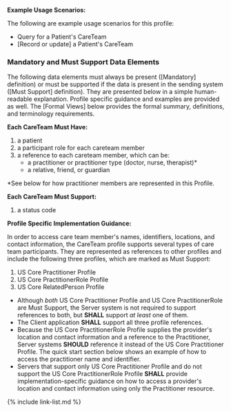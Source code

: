 
**Example Usage Scenarios:**

The following are example usage scenarios for this profile:

-   Query for a Patient's CareTeam
-   [Record or update] a Patient's CareTeam


### Mandatory and Must Support Data Elements


The following data elements must always be present ([Mandatory] definition) or must be supported if the data is present in the sending system ([Must Support] definition). They are presented below in a simple human-readable explanation. Profile specific guidance and examples are provided as well. The [Formal Views] below provides the formal summary, definitions, and terminology requirements.  

**Each CareTeam Must Have:**

1. a patient
1. a participant role for each careteam member
1. a reference to each careteam member, which can be:
    -   a practitioner or practitioner type (doctor, nurse, therapist)*
    -   a relative, friend, or guardian

*See below for how practitioner members are represented in this Profile.

**Each CareTeam Must Support:**

1. a status code


**Profile Specific Implementation Guidance:**

In order to access care team member's names, identifiers, locations, and contact information, the CareTeam profile supports several types of care team participants. They are represented as references to other profiles and include the following three profiles, which are marked as Must Support:
  1. US Core Practitioner Profile
  1. US Core PractitionerRole Profile
  2. US Core RelatedPerson Profile

  * Although *both* US Core Practitioner Profile and US Core PractitionerRole are Must Support, the Server system is not required to support references to both, but **SHALL** support *at least* one of them.
  * The Client application **SHALL** support all three profile references.
  * Because the US Core PractitionerRole Profile supplies the provider's location and contact information and a reference to the Practitioner, Server systems **SHOULD** reference it instead of the US Core Practitioner Profile. The quick start section below shows an example of how to access the practitioner name and identifier.
  * Servers that support only US Core Practitioner Profile and do not support the US Core PractitionerRole Profile **SHALL** provide implementation-specific guidance on how to access a provider's location and contact information using only the Practitioner resource.

{% include link-list.md %}
